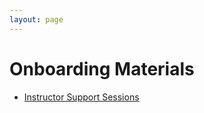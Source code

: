 ```yaml
---
layout: page
---
```


# Onboarding Materials

* [Instructor Support Sessions](new_instructor_support_sessions/)

